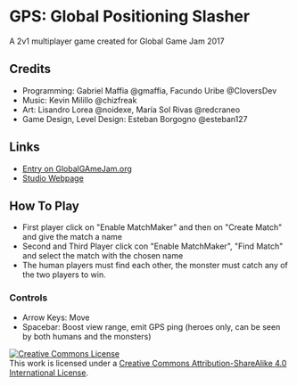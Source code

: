 # GPS: Global Positioning Slasher
A 2v1 multiplayer game created for Global Game Jam 2017

## Credits
 - Programming: Gabriel Maffia @gmaffia, Facundo Uribe @CloversDev
 - Music: Kevin Milillo @chizfreak
 - Art: Lisandro Lorea @noidexe, María Sol Rivas @redcraneo
 - Game Design, Level Design: Esteban Borgogno @esteban127 

## Links
 - [Entry on GlobalGAmeJam.org](http://globalgamejam.org/2017/games/gps-global-positioning-slasher)
 - [Studio Webpage](http://indieghost.com/)
 
## How To Play
 - First player click on "Enable MatchMaker" and then on "Create Match" and give the match a name
 - Second and Third Player click con "Enable MatchMaker", "Find Match" and select the match with the chosen name
 - The human players must find each other, the monster must catch any of the two players to win.

### Controls
 - Arrow Keys: Move
 - Spacebar: Boost view range, emit GPS ping (heroes only, can be seen by both humans and the monsters)
 
<a rel="license" href="http://creativecommons.org/licenses/by-sa/4.0/"><img alt="Creative Commons License" style="border-width:0" src="https://i.creativecommons.org/l/by-sa/4.0/80x15.png" /></a><br />This work is licensed under a <a rel="license" href="http://creativecommons.org/licenses/by-sa/4.0/">Creative Commons Attribution-ShareAlike 4.0 International License</a>.
